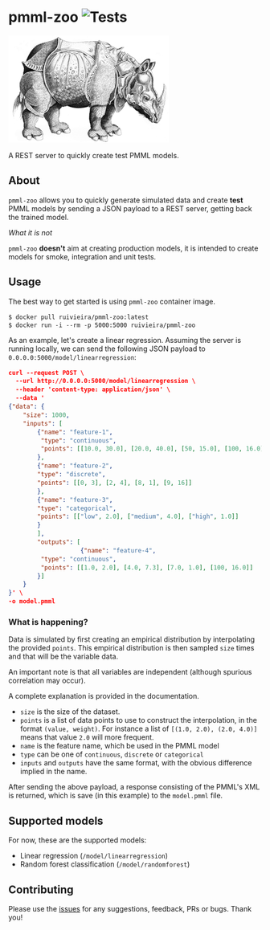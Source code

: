 # pmml-zoo ![Tests](https://github.com/ruivieira/pmml-zoo/workflows/Tests/badge.svg)
![logo](docs/logo.png)

A REST server to quickly create test PMML models.

## About

`pmml-zoo` allows you to quickly generate simulated data and create **test** PMML models by sending a JSON payload to a REST server, getting back the trained model.

*What it is not*

`pmml-zoo` **doesn't** aim at creating production models, it is intended to create models for smoke, integration and unit tests.

## Usage

The best way to get started is using `pmml-zoo` container image.

```shell
$ docker pull ruivieira/pmml-zoo:latest
$ docker run -i --rm -p 5000:5000 ruivieira/pmml-zoo
```

As an example, let's create a linear regression.
Assuming the server is running locally, we can send the following JSON payload to `0.0.0.0:5000/model/linearregression`:

```json
curl --request POST \
  --url http://0.0.0.0:5000/model/linearregression \
  --header 'content-type: application/json' \
  --data '
{"data": {
    "size": 1000,
    "inputs": [
        {"name": "feature-1",
         "type": "continuous",
         "points": [[10.0, 30.0], [20.0, 40.0], [50, 15.0], [100, 16.0]]
        },
        {"name": "feature-2",
        "type": "discrete",
        "points": [[0, 3], [2, 4], [8, 1], [9, 16]]
        },
        {"name": "feature-3",
        "type": "categorical",
        "points": [["low", 2.0], ["medium", 4.0], ["high", 1.0]]
        }
        ],
        "outputs": [
                    {"name": "feature-4",
         "type": "continuous",
         "points": [[1.0, 2.0], [4.0, 7.3], [7.0, 1.0], [100, 16.0]]
        }]
    }
}' \
-o model.pmml 
```

### What is happening?

Data is simulated by first creating an empirical distribution by interpolating the provided `points`.
This empirical distribution is then sampled `size` times and that will be the variable data.

An important note is that all variables are independent (although spurious correlation may occur).

A complete explanation is provided in the documentation.

- `size` is the size of the dataset.
- `points` is a list of data points to use to construct the interpolation, in the format `(value, weight)`. For instance a list of `[(1.0, 2.0), (2.0, 4.0)]` means that value `2.0` will more frequent.
- `name` is the feature name, which be used in the PMML model
- `type` can be one of `continuous`, `discrete` or `categorical`
- `inputs` and `outputs` have the same format, with the obvious difference implied in the name.

After sending the above payload, a response consisting of the PMML's XML is returned, which is save (in this example) to the `model.pmml` file.

## Supported models

For now, these are the supported models:

- Linear regression (`/model/linearregression`)
- Random forest classification (`/model/randomforest`)

## Contributing

Please use the [issues](https://github.com/ruivieira/pmml-zoo/issues) for any suggestions, feedback, PRs or bugs.
Thank you!
